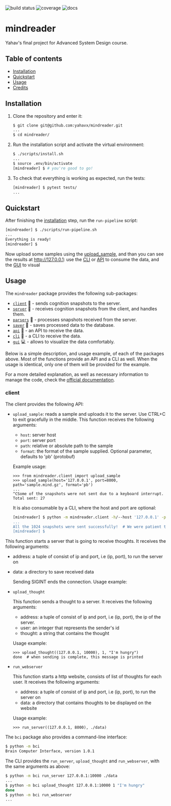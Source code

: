 ![build status](https://travis-ci.org/yahavx/mindreader.svg?branch=master)
![coverage](https://codecov.io/gh/yahavx/mindreader/branch/master/graph/badge.svg)
![docs](https://readthedocs.org/projects/mindreader/badge/?version=latest)

# mindreader

Yahav's final project for Advanced System Design course.

## Table of contents
* [Installation](#installation)
* [Quickstart](#quickstart)
* [Usage](#usage)
* [Credits](#credits)

## Installation

1. Clone the repository and enter it:

    ```sh
    $ git clone git@github.com:yahavx/mindreader.git
    ...
    $ cd mindreader/
    ```

2. Run the installation script and activate the virtual environment:

    ```sh
    $ ./scripts/install.sh
    ...
    $ source .env/bin/activate
    [mindreader] $ # you're good to go!
    ```

3. To check that everything is working as expected, run the tests:

    ```sh
    [mindreader] $ pytest tests/
    ...
    ```

## Quickstart
After finishing the [installation](#installation) step, run the ```run-pipeline``` script:

```sh
[mindreader] $ ./scripts/run-pipeline.sh
...
Everything is ready!
[mindreader] $
```

Now upload some samples using the [upload_sample](#client), and than you can see the results
at http://127.0.0.1: 
use the [CLI](#cli)
or [API](#api) to consume the data, and the [GUI](#gui) to visual 

## Usage

The `mindreader` package provides the following sub-packages:
* [`client`](#client) :mega: - sends cognition snapshots to the server.
* [`server`](#server) :calling: - receives cognition snapshots from the client, and handles them.
* [`parsers`](#parsers) :hammer: - processes snapshots received from the server.
* [`saver`](#saver) :key: - saves processed data to the database.
* [`api`](#api) :book: - an API to receive the data.
* [`cli`](#cli) :memo: - a CLI to receive the data.
* [`gui`](#gui) :computer: - allows to visualize the data comfortably.

Below is a simple description, and usage example, of each of the packages above.
Most of the functions provide an API and a CLI as well. When the usage is identical,
only one of them will be provided for the example.

For a more detailed explanation, as well as necessary information to manage the code, check the [official documentation](https://mindreader.readthedocs.io/en/latest/).

### client
  
The client provides the following API:
* `upload_sample`: reads a sample and uploads it to the server. Use CTRL+C to exit gracefully in the middle. This function receives the following arguments:
    * `host`: server host
    * `port`: server port
    * `path`: relative or absolute path to the sample
    * `format`: the format of the sample supplied. Optional parameter, defaults to 'pb' (protobuf)

    Example usage:    
    ```pycon
    >>> from mindreader.client import upload_sample
    >>> upload_sample(host='127.0.0.1', port=8000, path='sample.mind.gz', format='pb')
    ...
    ^CSome of the snapshots were not sent due to a keyboard interrupt. Total sent: 27
    ```
  
    It is also consumable by a CLI, where the host and port are optional:
    ```sh
    [mindreader] $ python -m mindreader.client -h/--host '127.0.0.1' -p/--port 8000 -f/--format 'pb' snapshot.mind.gz'
    ...
    All the 1024 snapshots were sent successfully!  # We were patient this time
    [mindreader] $ 
    ```
    
This function starts a server that is going to receive thoughts.
It receives the following arguments:
- address: a tuple of consist of ip and port, i.e (ip, port), to run the server on
- data: a directory to save received data
    
    Sending SIGINT ends the connection. 
    Usage example:



- `upload_thought`
    
    This function sends a thought to a server. It receives the following arguments:
    - address: a tuple of consist of ip and port, i.e (ip, port), the ip of the server.
    - user: an integer that represents the sender's id
    - thought: a string that contains the thought

    Usage example:

    ```pycon
    >>> upload_thought((127.0.0.1, 10000), 1, "I'm hungry")
    done  # when sending is complete, this message is printed 
    ```
  
- `run_webserver`

    This function starts a http website, consists of list of thoughts for each user.
    It receives the following arguments:
    - address: a tuple of consist of ip and port, i.e (ip, port), to run the server on
    - data: a directory that contains thoughts to be displayed on the website
    
    Usage example:
    ```pycon
    >>> run_server((127.0.0.1, 8000), ./data)
    ```

The `bci` package also provides a command-line interface:

```sh
$ python -m bci
Brain Computer Interface, version 1.0.1
```

The CLI provides the `run_server`, `upload_thought` and `run_webserver`, with the same arguments as above:

```sh
$ python -m bci run_server 127.0.0.1:10000 ./data 
...
$ python -m bci upload_thought 127.0.0.1:10000 1 "I'm hungry"
done
$ python -m bci run_webserver
...
```